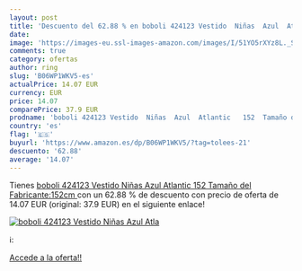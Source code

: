 ```yaml
---
layout: post
title: 'Descuento del 62.88 % en boboli 424123 Vestido  Niñas  Azul  Atla'
date: 
image: 'https://images-eu.ssl-images-amazon.com/images/I/51YO5rXYz8L._SL200_.jpg'
comments: true
category: ofertas
author: ring
slug: 'B06WP1WKV5-es'
actualPrice: 14.07 EUR
currency: EUR
price: 14.07
comparePrice: 37.9 EUR
prodname: 'boboli 424123 Vestido  Niñas  Azul  Atlantic   152  Tamaño del Fabricante:152cm '
country: 'es'
flag: '🇪🇸'
buyurl: 'https://www.amazon.es/dp/B06WP1WKV5/?tag=tolees-21'
descuento: '62.88'
average: '14.07'
---
```


Tienes [boboli 424123 Vestido  Niñas  Azul  Atlantic   152  Tamaño del Fabricante:152cm ](https://www.amazon.es/dp/B06WP1WKV5/?tag=tolees-21) con un 62.88 % de descuento con precio de oferta de 14.07 EUR (original: 37.9 EUR) en el siguiente enlace!

[![boboli 424123 Vestido  Niñas  Azul  Atla](https://images-eu.ssl-images-amazon.com/images/I/51YO5rXYz8L._SL200_.jpg)](https://www.amazon.es/dp/B06WP1WKV5/?tag=tolees-21)

ℹ️:


[Accede a la oferta!!](https://www.amazon.es/dp/B06WP1WKV5/?tag=tolees-21)
